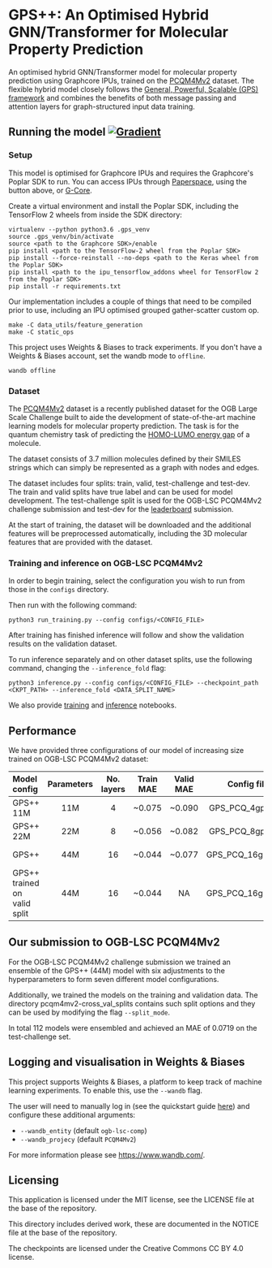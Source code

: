 # GPS++: An Optimised Hybrid GNN/Transformer for Molecular Property Prediction

An optimised hybrid GNN/Transformer model for molecular property prediction using Graphcore IPUs, trained on the [PCQM4Mv2](https://arxiv.org/abs/2103.09430) dataset. The flexible hybrid model closely follows the [General, Powerful, Scalable (GPS) framework](https://arxiv.org/abs/2205.12454) and combines the benefits of both message passing and attention layers for graph-structured input data training.

## Running the model [![Gradient](https://assets.paperspace.io/img/gradient-badge.svg)](https://ipu.dev/3CGjC5E)

### Setup

This model is optimised for Graphcore IPUs and requires the Graphcore's Poplar SDK to run. You can access IPUs through [Paperspace](https://www.paperspace.com/graphcore), using the button above, or [G-Core](https://gcore.com/partners/graphcore).

Create a virtual environment and install the Poplar SDK, including the TensorFlow 2 wheels from inside the SDK directory:

```shell
virtualenv --python python3.6 .gps_venv
source .gps_venv/bin/activate
source <path to the Graphcore SDK>/enable
pip install <path to the TensorFlow-2 wheel from the Poplar SDK>
pip install --force-reinstall --no-deps <path to the Keras wheel from the Poplar SDK>
pip install <path to the ipu_tensorflow_addons wheel for TensorFlow 2 from the Poplar SDK>
pip install -r requirements.txt
```

Our implementation includes a couple of things that need to be compiled prior to use, including an IPU optimised grouped gather-scatter custom op.

```shell
make -C data_utils/feature_generation
make -C static_ops
```

This project uses Weights & Biases to track experiments. If you don't have a Weights & Biases account, set the wandb mode to `offline`.

```shell
wandb offline
```

### Dataset

The [PCQM4Mv2](https://arxiv.org/abs/2103.09430) dataset is a recently published dataset for the OGB Large Scale Challenge built to aide the development of state-of-the-art machine learning models for molecular property prediction. The task is for the quantum chemistry task of predicting the [HOMO-LUMO energy gap](https://en.wikipedia.org/wiki/HOMO_and_LUMO) of a molecule.

The dataset consists of 3.7 million molecules defined by their SMILES strings which can simply be represented as a graph with nodes and edges.

The dataset includes four splits: train, valid, test-challenge and test-dev. The train and valid splits have true label and can be used for model development. The test-challenge split is used for the OGB-LSC PCQM4Mv2 challenge submission and test-dev for the [leaderboard](https://ogb.stanford.edu/docs/lsc/leaderboards/#pcqm4mv2) submission.

At the start of training, the dataset will be downloaded and the additional features will be preprocessed automatically, including the 3D molecular features that are provided with the dataset.

### Training and inference on OGB-LSC PCQM4Mv2

In order to begin training, select the configuration you wish to run from those in the `configs` directory.

Then run with the following command:

```shell
python3 run_training.py --config configs/<CONFIG_FILE>
```

After training has finished inference will follow and show the validation results on the validation dataset.

To run inference separately and on other dataset splits, use the following command, changing the `--inference_fold` flag:

```shell
python3 inference.py --config configs/<CONFIG_FILE> --checkpoint_path <CKPT_PATH> --inference_fold <DATA_SPLIT_NAME>
```

We also provide [training](notebook_training.ipynb) and [inference](notebook_inference.ipynb) notebooks.

## Performance

We have provided three configurations of our model of increasing size trained on OGB-LSC PCQM4Mv2 dataset:

| Model config | Parameters | No. layers | Train MAE | Valid MAE | Config file name | Checkpoint |
| :--- | :---: | :---: | :---: | :---: | :---: | :---: |
| GPS++ 11M | 11M | 4 | ~0.075 | ~0.090 | GPS_PCQ_4gps_11M.yaml | [11M ckpt](https://graphcore-ogblsc-pcqm4mv2.s3.us-west-1.amazonaws.com/GPS_PCQ_4gps_11M.tar.gz) |
| GPS++ 22M | 22M | 8 | ~0.056 | ~0.082 | GPS_PCQ_8gps_22M.yaml | [22M ckpt](https://graphcore-ogblsc-pcqm4mv2.s3.us-west-1.amazonaws.com/GPS_PCQ_8gps_22M.tar.gz) |
| GPS++ | 44M |  16 | ~0.044 | ~0.077 | GPS_PCQ_16gps_44M.yaml | [gps++ ckpt1](https://graphcore-ogblsc-pcqm4mv2.s3.us-west-1.amazonaws.com/GPS_PCQ_16gps_44M.tar.gz) |
| GPS++ trained on valid split | 44M |  16 | ~0.044 | NA | GPS_PCQ_16gps_44M.yaml | [gps++ ckpt2](https://graphcore-ogblsc-pcqm4mv2.s3.us-west-1.amazonaws.com/GPS_PCQ_16gps_44M_inc_valid.tar.gz) |

## Our submission to OGB-LSC PCQM4Mv2

For the OGB-LSC PCQM4Mv2 challenge submission we trained an ensemble of the GPS++ (44M) model with six adjustments to the hyperparameters to form seven different model configurations.

Additionally, we trained the models on the training and validation data. The directory pcqm4mv2-cross_val_splits contains such split options and they can be used by modifying the flag `--split_mode`.

In total 112 models were ensembled and achieved an MAE of 0.0719 on the test-challenge set.

## Logging and visualisation in Weights & Biases

This project supports Weights & Biases, a platform to keep track of machine learning experiments. To enable this, use the `--wandb` flag.

The user will need to manually log in (see the quickstart guide [here](https://docs.wandb.ai/quickstart)) and configure these additional arguments:

- `--wandb_entity` (default `ogb-lsc-comp`)
- `--wandb_projecy` (default `PCQM4Mv2`)

For more information please see https://www.wandb.com/.

## Licensing

This application is licensed under the MIT license, see the LICENSE file at the base of the repository.

This directory includes derived work, these are documented in the NOTICE file at the base of the repository.

The checkpoints are licensed under the Creative Commons CC BY 4.0 license.
